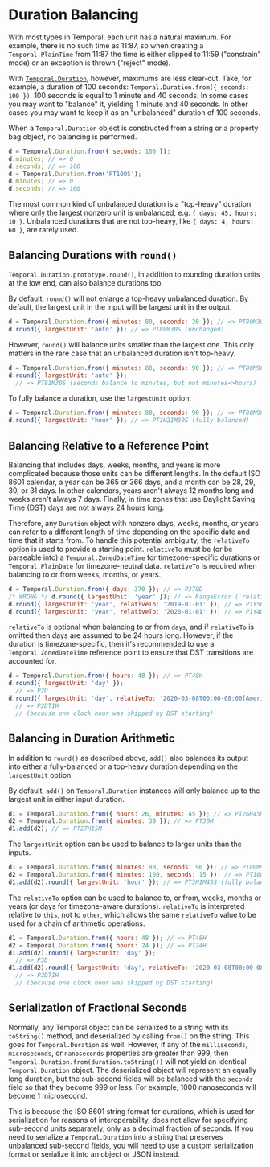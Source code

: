 # Duration Balancing

With most types in Temporal, each unit has a natural maximum.
For example, there is no such time as 11:87, so when creating a `Temporal.PlainTime` from 11:87 the time is either clipped to 11:59 ("constrain" mode) or an exception is thrown ("reject" mode).

With [`Temporal.Duration`](./duration.md), however, maximums are less clear-cut.
Take, for example, a duration of 100 seconds: `Temporal.Duration.from({ seconds: 100 })`.
100 seconds is equal to 1 minute and 40 seconds.
In some cases you may want to "balance" it, yielding 1 minute and 40 seconds.
In other cases you may want to keep it as an "unbalanced" duration of 100 seconds.

When a `Temporal.Duration` object is constructed from a string or a property bag object, no balancing is performed.

```javascript
d = Temporal.Duration.from({ seconds: 100 });
d.minutes; // => 0
d.seconds; // => 100
d = Temporal.Duration.from('PT100S');
d.minutes; // => 0
d.seconds; // => 100
```

The most common kind of unbalanced duration is a "top-heavy" duration where only the largest nonzero unit is unbalanced, e.g. `{ days: 45, hours: 10 }`.
Unbalanced durations that are not top-heavy, like `{ days: 4, hours: 60 }`, are rarely used.

## Balancing Durations with `round()`

`Temporal.Duration.prototype.round()`, in addition to rounding duration units at the low end, can also balance durations too.

By default, `round()` will not enlarge a top-heavy unbalanced duration.
By default, the largest unit in the input will be largest unit in the output.

```javascript
d = Temporal.Duration.from({ minutes: 80, seconds: 30 }); // => PT80M30S
d.round({ largestUnit: 'auto' }); // => PT80M30S (unchanged)
```

However, `round()` will balance units smaller than the largest one.
This only matters in the rare case that an unbalanced duration isn't top-heavy.

<!-- prettier-ignore-start -->
```javascript
d = Temporal.Duration.from({ minutes: 80, seconds: 90 }); // => PT80M90S
d.round({ largestUnit: 'auto' });
  // => PT81M30S (seconds balance to minutes, but not minutes=>hours)
```
<!-- prettier-ignore-end -->

To fully balance a duration, use the `largestUnit` option:

```javascript
d = Temporal.Duration.from({ minutes: 80, seconds: 90 }); // => PT80M90S
d.round({ largestUnit: 'hour' }); // => PT1H21M30S (fully balanced)
```

## Balancing Relative to a Reference Point

Balancing that includes days, weeks, months, and years is more complicated because those units can be different lengths.
In the default ISO 8601 calendar, a year can be 365 or 366 days, and a month can be 28, 29, 30, or 31 days.
In other calendars, years aren't always 12 months long and weeks aren't always 7 days.
Finally, in time zones that use Daylight Saving Time (DST) days are not always 24 hours long.

Therefore, any `Duration` object with nonzero days, weeks, months, or years can refer to a different length of time depending on the specific date and time that it starts from.
To handle this potential ambiguity, the `relativeTo` option is used to provide a starting point.
`relativeTo` must be (or be parseable into) a `Temporal.ZonedDateTime` for timezone-specific durations or `Temporal.PlainDate` for timezone-neutral data.
`relativeTo` is required when balancing to or from weeks, months, or years.

```javascript
d = Temporal.Duration.from({ days: 370 }); // => P370D
/* WRONG */ d.round({ largestUnit: 'year' }); // => RangeError (`relativeTo` is required)
d.round({ largestUnit: 'year', relativeTo: '2019-01-01' }); // => P1Y5D
d.round({ largestUnit: 'year', relativeTo: '2020-01-01' }); // => P1Y4D (leap year)
```

`relativeTo` is optional when balancing to or from `days`, and if `relativeTo` is omitted then days are assumed to be 24 hours long.
However, if the duration is timezone-specific, then it's recommended to use a `Temporal.ZonedDateTime` reference point to ensure that DST transitions are accounted for.

<!-- prettier-ignore-start -->
```javascript
d = Temporal.Duration.from({ hours: 48 }); // => PT48H
d.round({ largestUnit: 'day' });
  // => P2D
d.round({ largestUnit: 'day', relativeTo: '2020-03-08T00:00-08:00[America/Los_Angeles]' });
  // => P2DT1H
  // (because one clock hour was skipped by DST starting)
```
<!-- prettier-ignore-end -->

## Balancing in Duration Arithmetic

In addition to `round()` as described above, `add()` also balances its output into either a fully-balanced or a top-heavy duration depending on the `largestUnit` option.

By default, `add()` on `Temporal.Duration` instances will only balance up to the largest unit in either input duration.

```javascript
d1 = Temporal.Duration.from({ hours: 26, minutes: 45 }); // => PT26H45M
d2 = Temporal.Duration.from({ minutes: 30 }); // => PT30M
d1.add(d2); // => PT27H15M
```

The `largestUnit` option can be used to balance to larger units than the inputs.

```javascript
d1 = Temporal.Duration.from({ minutes: 80, seconds: 90 }); // => PT80M90S
d2 = Temporal.Duration.from({ minutes: 100, seconds: 15 }); // => PT100M15S
d1.add(d2).round({ largestUnit: 'hour' }); // => PT3H1M45S (fully balanced)
```

The `relativeTo` option can be used to balance to, or from, weeks, months or years (or days for timezone-aware durations).
`relativeTo` is interpreted relative to `this`, not to `other`, which allows the same `relativeTo` value to be used for a chain of arithmetic operations.

<!-- prettier-ignore-start -->
```javascript
d1 = Temporal.Duration.from({ hours: 48 }); // => PT48H
d2 = Temporal.Duration.from({ hours: 24 }); // => PT24H
d1.add(d2).round({ largestUnit: 'day' });
  // => P3D
d1.add(d2).round({ largestUnit: 'day', relativeTo: '2020-03-08T00:00-08:00[America/Los_Angeles]' });
  // => P3DT1H
  // (because one clock hour was skipped by DST starting)
```
<!-- prettier-ignore-end -->

## Serialization of Fractional Seconds

Normally, any Temporal object can be serialized to a string with its `toString()` method, and deserialized by calling `from()` on the string.
This goes for `Temporal.Duration` as well.
However, if any of the `milliseconds`, `microseconds`, or `nanoseconds` properties are greater than 999, then `Temporal.Duration.from(duration.toString())` will not yield an identical `Temporal.Duration` object.
The deserialized object will represent an equally long duration, but the sub-second fields will be balanced with the `seconds` field so that they become 999 or less.
For example, 1000 nanoseconds will become 1 microsecond.

This is because the ISO 8601 string format for durations, which is used for serialization for reasons of interoperability, does not allow for specifying sub-second units separately, only as a decimal fraction of seconds.
If you need to serialize a `Temporal.Duration` into a string that preserves unbalanced sub-second fields, you will need to use a custom serialization format or serialize it into an object or JSON instead.
